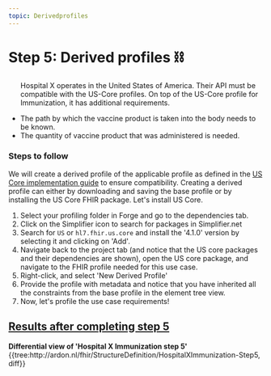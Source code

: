 ```yaml
---
topic: Derivedprofiles
---
```

# Step 5: Derived profiles ⛓️

<ul class="roundbox">
<p>Hospital X operates in the United States of America. Their API must be compatible with the US-Core profiles. On top of the US-Core profile for Immunization, it has additional requirements. </p>
<li>  The path by which the vaccine product is taken into the body needs to be known.</li>
<li>  The quantity of vaccine product that was administered is needed.</li>
</ul>

### Steps to follow

We will create a derived profile of the applicable profile as defined in the [US Core implementation guide][1] to ensure compatibility. Creating a derived profile can either by downloading and saving the base profile or by installing the US Core FHIR package. Let's install US Core. 

1. Select your profiling folder in Forge and go to the dependencies tab.
2. Click on the Simplifier icon to search for packages in Simplifier.net
3. Search for `US` or `hl7.fhir.us.core` and install the '4.1.0' version by selecting it and clicking on 'Add'.
4. Navigate back to the project tab (and notice that the US core packages and their dependencies are shown), open the US core package, and navigate to the FHIR profile needed for this use case.
5. Right-click, and select 'New Derived Profile'
6. Provide the profile with metadata and notice that you have inherited all the constraints from the base profile in the element tree view.
7. Now, let's profile the use case requirements! 


[1]: https://www.hl7.org/fhir/us/core/ "HL7 FHIR® US Core Implementation Guide"



<div class="panel-group">
  <div class="panel panel-default">
    <div class="panel-heading">
      <h2 class="panel-title">
        <a data-toggle="collapse" href="#collapse5">Results after completing step 5</a>
      </h2>
    </div>
    <div id="collapse5" class="panel-collapse collapse">
      <div class="panel-body">
        <p><b>Differential view of 'Hospital X Immunization step 5'</b>
            {{tree:http://ardon.nl/fhir/StructureDefinition/HospitalXImmunization-Step5, diff}}  </p>
        <p>               
  </div>
</div>